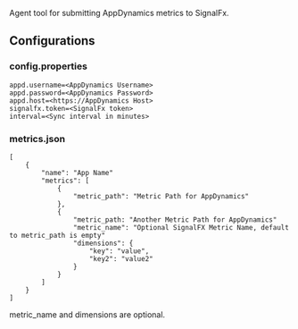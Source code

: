Agent tool for submitting AppDynamics metrics to SignalFx.

## Configurations

### config.properties

```
appd.username=<AppDynamics Username>
appd.password=<AppDynamics Password>
appd.host=<https://AppDynamics Host>
signalfx.token=<SignalFx token>
interval=<Sync interval in minutes>
```

### metrics.json

```
[
    {
        "name": "App Name"
        "metrics": [
            {
                "metric_path": "Metric Path for AppDynamics"
            },
            {
                "metric_path: "Another Metric Path for AppDynamics"
                "metric_name": "Optional SignalFX Metric Name, default to metric_path is empty"
                "dimensions": {
                    "key": "value",
                    "key2": "value2"
                }
            }
        ]
    }
]
```

metric_name and dimensions are optional.
